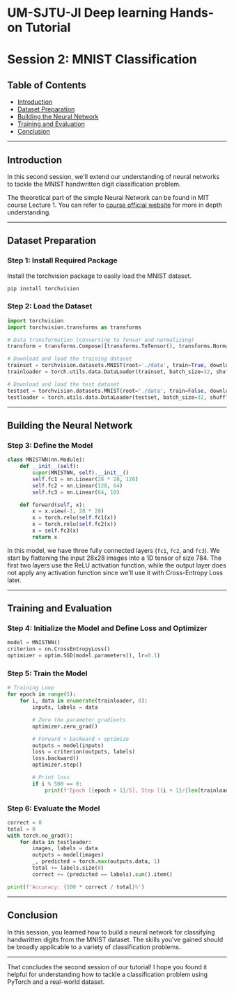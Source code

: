 # UM-SJTU-JI Deep learning Hands-on Tutorial
# Session 2: MNIST Classification

## Table of Contents

- [Introduction](#introduction)
- [Dataset Preparation](#dataset-preparation)
- [Building the Neural Network](#building-the-neural-network)
- [Training and Evaluation](#training-and-evaluation)
- [Conclusion](#conclusion)

---

## Introduction

In this second session, we'll extend our understanding of neural networks to tackle the MNIST handwritten digit classification problem.

The theoretical part of the simple Neural Network can be found in MIT course Lecture 1. You can refer to [course official website](http://introtodeeplearning.com/) for more in depth understanding.

---

## Dataset Preparation

### Step 1: Install Required Package

Install the torchvision package to easily load the MNIST dataset.

```bash
pip install torchvision
```

### Step 2: Load the Dataset

```python
import torchvision
import torchvision.transforms as transforms

# Data transformation (converting to Tensor and normalizing)
transform = transforms.Compose([transforms.ToTensor(), transforms.Normalize((0.5,), (0.5,))])

# Download and load the training dataset
trainset = torchvision.datasets.MNIST(root='./data', train=True, download=True, transform=transform)
trainloader = torch.utils.data.DataLoader(trainset, batch_size=32, shuffle=True)

# Download and load the test dataset
testset = torchvision.datasets.MNIST(root='./data', train=False, download=True, transform=transform)
testloader = torch.utils.data.DataLoader(testset, batch_size=32, shuffle=False)
```

---

## Building the Neural Network

### Step 3: Define the Model

```python
class MNISTNN(nn.Module):
    def __init__(self):
        super(MNISTNN, self).__init__()
        self.fc1 = nn.Linear(28 * 28, 128)
        self.fc2 = nn.Linear(128, 64)
        self.fc3 = nn.Linear(64, 10)

    def forward(self, x):
        x = x.view(-1, 28 * 28)
        x = torch.relu(self.fc1(x))
        x = torch.relu(self.fc2(x))
        x = self.fc3(x)
        return x
```

In this model, we have three fully connected layers (`fc1`, `fc2`, and `fc3`). We start by flattening the input 28x28 images into a 1D tensor of size 784. The first two layers use the ReLU activation function, while the output layer does not apply any activation function since we'll use it with Cross-Entropy Loss later.

---

## Training and Evaluation

### Step 4: Initialize the Model and Define Loss and Optimizer

```python
model = MNISTNN()
criterion = nn.CrossEntropyLoss()
optimizer = optim.SGD(model.parameters(), lr=0.1)
```

### Step 5: Train the Model

```python
# Training Loop
for epoch in range(5):
    for i, data in enumerate(trainloader, 0):
        inputs, labels = data

        # Zero the parameter gradients
        optimizer.zero_grad()

        # Forward + backward + optimize
        outputs = model(inputs)
        loss = criterion(outputs, labels)
        loss.backward()
        optimizer.step()

        # Print loss
        if i % 500 == 0:
            print(f'Epoch [{epoch + 1}/5], Step [{i + 1}/{len(trainloader)}], Loss: {loss.item()}')
```

### Step 6: Evaluate the Model

```python
correct = 0
total = 0
with torch.no_grad():
    for data in testloader:
        images, labels = data
        outputs = model(images)
        _, predicted = torch.max(outputs.data, 1)
        total += labels.size(0)
        correct += (predicted == labels).sum().item()

print(f'Accuracy: {100 * correct / total}%')
```

---

## Conclusion

In this session, you learned how to build a neural network for classifying handwritten digits from the MNIST dataset. The skills you've gained should be broadly applicable to a variety of classification problems.

---

That concludes the second session of our tutorial! I hope you found it helpful for understanding how to tackle a classification problem using PyTorch and a real-world dataset.
